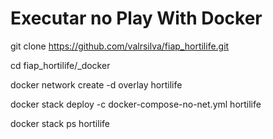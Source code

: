 # Executar no Play With Docker

git clone https://github.com/valrsilva/fiap_hortilife.git

cd fiap_hortilife/_docker

docker network create -d overlay hortilife

docker stack deploy -c docker-compose-no-net.yml hortilife

docker stack ps hortilife
